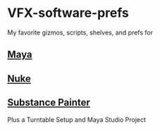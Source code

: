 # VFX-software-prefs

My favorite gizmos, scripts, shelves, and prefs for

<h2><a href="https://github.com/sharktacos/VFX-software-prefs/blob/main/Maya/README.md">Maya</a></h2>
<h2><a href="https://github.com/sharktacos/VFX-software-prefs/tree/main/Nuke#readme">Nuke</a></h2>
<h2><a href="https://github.com/sharktacos/VFX-software-prefs/blob/main/SubstancePainter/README.md">Substance Painter</a></h2>

Plus a Turntable Setup and Maya Studio Project 
